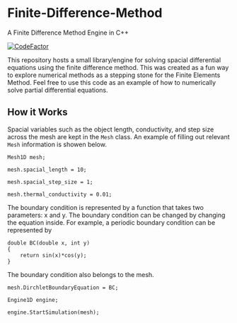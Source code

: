# Finite-Difference-Method
A Finite Difference Method Engine in C++

[![CodeFactor](https://www.codefactor.io/repository/github/thomasthelen/finite-difference-method/badge)](https://www.codefactor.io/repository/github/thomasthelen/finite-difference-method)

This repository hosts a small library/engine for solving spacial differential equations using the finite difference method. This was created as a fun way to explore numerical methods as a stepping stone for the Finite Elements Method. Feel free to use this code as an example of how to numerically solve partial differential equations.

## How it Works

Spacial variables such as the object length, conductivity, and step size across the mesh are kept in the `Mesh` class. An example of filling out relevant `Mesh` information is showen below.

`Mesh1D mesh;`

`mesh.spacial_length = 10;`

`mesh.spacial_step_size = 1;`

`mesh.thermal_conductivity = 0.01;`


The boundary condition is represented by a function that takes two parameters: x and y. The boundary condition can be changed by changing the equation inside. For example, a periodic boundary condition can be represented by 

```
double BC(double x, int y)
{
	return sin(x)*cos(y);
}
```

The boundary condition also belongs to the mesh.

`mesh.DirchletBoundaryEquation = BC;`

`Engine1D engine;`

`engine.StartSimulation(mesh);`

